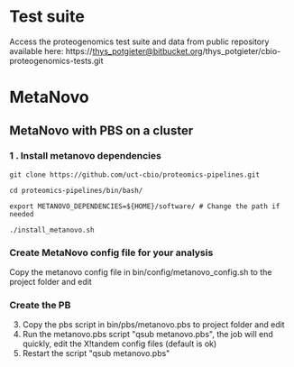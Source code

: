 
# Test suite

Access the proteogenomics test suite and data from public repository available here:
https://thys_potgieter@bitbucket.org/thys_potgieter/cbio-proteogenomics-tests.git

# MetaNovo 

## MetaNovo with PBS on a cluster

### 1 . Install metanovo dependencies
`git clone https://github.com/uct-cbio/proteomics-pipelines.git`

`cd proteomics-pipelines/bin/bash/`

`export METANOVO_DEPENDENCIES=${HOME}/software/ # Change the path if needed`

`./install_metanovo.sh`

### Create MetaNovo config file for your analysis
Copy the metanovo config file in bin/config/metanovo_config.sh to the project folder and edit

### Create the PB
3) Copy the pbs script in bin/pbs/metanovo.pbs to project folder and edit
4) Run the metanovo.pbs script "qsub metanovo.pbs", the job will end quickly, edit the X!tandem config files (default is ok)
5) Restart the script "qsub metanovo.pbs"
